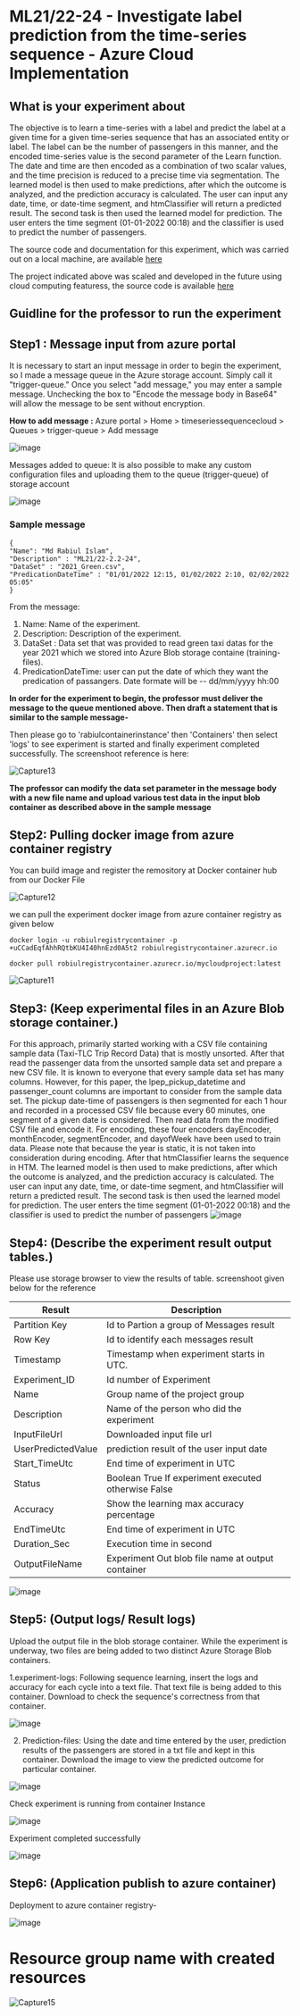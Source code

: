 # ML21/22-24 - Investigate label prediction from the time-series sequence - Azure Cloud Implementation

## What is your experiment about

The objective is to learn a time-series with a label and predict the label at a given time for a given time-series sequence that has an associated entity or label. The 
label can be the number of passengers in this manner, and the encoded time-series value is the second parameter of the  Learn function. The date and time are then encoded
as a combination of two scalar values, and the time precision is reduced to a precise time via segmentation. The learned model is then used to make predictions, after which the 
outcome is analyzed, and the prediction accuracy is calculated. The user can input any date, time, or date-time
segment, and htmClassifier will return a predicted result. The second task is then used the learned model for prediction. 
The user enters the time segment (01-01-2022 00:18) and the classifier is used to predict the number of passengers.

The source code and documentation for this experiment, which was carried out on a local machine, are available [here](https://github.com/rabiul64/neocortexapi/tree/master/source/MySEProject)

The project indicated above was scaled and developed in the future using cloud computing featuress, the source code is available [here](https://github.com/UniversityOfAppliedSciencesFrankfurt/se-cloud-2021-2022/tree/Md-Rabiul-Islam/Source/MyCloudProjectSample)

## Guidline for the professor to run the experiment

## Step1 : Message input from azure portal 
It is necessary to start an input message in order to begin the experiment, so I made a message queue in the Azure storage account. Simply call it "trigger-queue." Once you select "add message," you may enter a sample message. Unchecking the box to "Encode the message body in Base64" will allow the message to be sent without encryption.

**How to add message :** 
Azure portal > Home > timeseriessequencecloud > Queues > trigger-queue > Add message

![image](https://user-images.githubusercontent.com/31253296/184973456-5d2e2e86-4b01-4bc5-b862-8c8cebe0976d.png)

Messages added to queue: It is also possible to make any custom configuration files and uploading them to the queue (trigger-queue) of storage account

![image](https://user-images.githubusercontent.com/31253296/184973544-72395e64-be2a-4435-9225-8b74992268dd.png)


### Sample message 
```
{ 
"Name": "Md Rabiul Islam", 
"Description" : "ML21/22-2.2-24", 
"DataSet" : "2021_Green.csv",
"PredicationDateTime" : "01/01/2022 12:15, 01/02/2022 2:10, 02/02/2022 05:05" 
}

```
From the message:
1. Name: Name of the experiment.
2. Description: Description of the experiment.
3. DataSet : Data set that was provided to read green taxi datas for the year 2021 which we stored into Azure Blob storage containe (training-files).
4. PredicationDateTime: user can put the date of which they want the predication of passangers. Date formate will be -- dd/mm/yyyy hh:00

**In order for the experiment to begin, the professor must deliver the message to the queue mentioned above. Then draft a statement that is similar to the sample message-**

Then please go to 'rabiulcontainerinstance' then 'Containers' then select 'logs' to see experiment is started and finally experiment completed successfully. 
The screenshoot reference is here:

![Capture13](https://user-images.githubusercontent.com/31253296/185205246-9067fd1b-16e4-4d92-86bb-865d2066bf9a.PNG)

**The professor can modify the data set parameter in the message body with a new file name and upload various test data in the input blob container as described above in the sample message**

## Step2: Pulling docker image from azure container registry

You can build image and register the remository at Docker container hub from our Docker File

![Capture12](https://user-images.githubusercontent.com/31253296/185202594-c2aaf0ef-0d58-4568-8970-9dae542d536b.PNG)

we can pull the experiment docker image from azure container registry as given below
~~~
docker login -u robiulregistrycontainer -p +uCCadEqfAhhRQtbKU4I40hnEzd0A5t2 robiulregistrycontainer.azurecr.io
~~~
~~~
docker pull robiulregistrycontainer.azurecr.io/mycloudproject:latest
~~~
![Capture11](https://user-images.githubusercontent.com/31253296/185179232-327e0c09-03d8-4ce3-8316-54ea4ececbb9.PNG)

## Step3: (Keep experimental files in an Azure Blob storage container.)
For this approach, primarily started working with a CSV file containing sample data (Taxi-TLC Trip Record Data) that is mostly unsorted. After that read the passenger data from the unsorted sample data set and prepare a new CSV file. It is known to everyone that every sample data set has many columns. However, for this paper, the lpep_pickup_datetime and passenger_count columns are important to consider from the sample data set. The pickup date-time of passengers is then segmented for each 1 hour and recorded in a processed CSV file because every 60 minutes, one segment of a given date is considered. Then read data from the modified CSV file and encode it. For encoding, these four encoders dayEncoder, monthEncoder, segmentEncoder, and dayofWeek have been used to train data. Please note that because the year is static, it is not taken into consideration during encoding. After that htmClassifier learns the sequence in HTM. The learned model is then used to make predictions, after which the outcome is analyzed, and the prediction accuracy is calculated. The user can input any date, time, or date-time segment, and htmClassifier will return a predicted result. The second task is then used the learned model for prediction. The user enters the time segment (01-01-2022 00:18) and the classifier is used to predict the number of passengers
![image](https://user-images.githubusercontent.com/31253296/184977231-283f94fd-5ed2-4b56-8906-0491654ecf42.png)

## Step4: (Describe the experiment result output tables.)

Please use storage browser to view the results of table. screenshoot given below for the reference

| Result          	  | Description 	                                           
|---------------	  |-----------------------------------------------------------|
| Partition Key 	  | Id to Partion a group of Messages result          	      |  
| Row Key        	  | Id to identify each messages result          	      | 
| Timestamp     	  | Timestamp when experiment starts in UTC.                  |  
| Experiment_ID 	  | Id number of Experiment           	                      |        
| Name		     	  | Group name of the project group            	              |        
| Description     	  | Name of the person who did the experiment                 |        
| InputFileUrl    	  | Downloaded input file url   			      |				              |        
| UserPredictedValue      | prediction result of the user input date       	      |     
| Start_TimeUtc    	  | End time of experiment in UTC             	              | 
| Status        	  | Boolean True If experiment executed otherwise False       | 
| Accuracy      	  | Show the learning max accuracy percentage                 | 
| EndTimeUtc          	  | End time of experiment in UTC             	              |              
| Duration_Sec        	  | Execution time in second              	              |        
| OutputFileName          | Experiment Out blob file name at output container         |   

![image](https://user-images.githubusercontent.com/31253296/184979033-50a87173-c0a4-4676-8bcc-df321b296e0d.png)

## Step5: (Output logs/ Result logs)
Upload the output file in the blob storage container. While the experiment is underway, two files are being added to two distinct Azure Storage Blob containers.

1.experiment-logs: Following sequence learning, insert the logs and accuracy for each cycle into a text file. That text file is being added to this container. Download to check the sequence's correctness from that container.

![image](https://user-images.githubusercontent.com/31253296/184980962-f4b50930-414e-47bc-89c1-a32871665347.png)

2. Prediction-files: Using the date and time entered by the user, prediction results of the passengers are stored in a txt file and kept in this container. Download the image to view the predicted outcome for particular container.

![image](https://user-images.githubusercontent.com/31253296/184981076-7692c34c-1493-4a0e-bc99-c3af19c78b69.png)

Check experiment is running from container Instance

![image](https://user-images.githubusercontent.com/31253296/184982079-eae23483-0fc4-4de9-b7b5-832b3246273e.png)

Experiment completed successfully

![image](https://user-images.githubusercontent.com/31253296/184982133-649b6d58-7280-48bb-9cca-b24015fa27bf.png)

## Step6: (Application publish to azure container)
Deployment to azure container registry-

![image](https://user-images.githubusercontent.com/31253296/184983374-cf4c65ca-541b-4fc9-b10c-4518e36bf38d.png)

# Resource group name with created resources

![Capture15](https://user-images.githubusercontent.com/31253296/185911802-f853b5cc-45e3-4ed3-bfcf-7ab1f93a6a8a.PNG)

